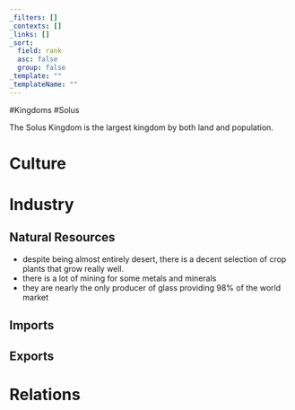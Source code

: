 ```yaml
---
_filters: []
_contexts: []
_links: []
_sort:
  field: rank
  asc: false
  group: false
_template: ""
_templateName: ""
---
```

#Kingdoms #Solus

The Solus Kingdom is the largest kingdom by both land and population.

# Culture
# Industry
## Natural Resources
- despite being almost entirely desert, there is a decent selection of crop plants that grow really well.
- there is a lot of mining for some metals and minerals
- they are nearly the only producer of glass providing 98% of the world market
## Imports
## Exports
# Relations

